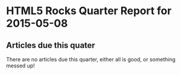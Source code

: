 HTML5 Rocks Quarter Report for 2015-05-08
=========================================

Articles due this quater
------------------------

There are no articles due this quarter, either all is good, or something messed up!

